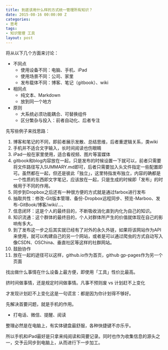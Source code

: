 ```yaml
---
title: 到底该用什么样的方式统一管理所有知识？
date: 2015-08-16 00:00:00 Z
categories:
- 思考
tags:
- 知识管理 工具
layout: post
---
```


将从以下几个方面来讨论：
- 不同点
    + 使用设备不同：电脑、手机、iPad
    + 使用场景不同：公司、家里
    + 发布载体不同：博客、笔记（gitbook）、wiki
- 相同点
    + 纯文本、Markdown
    + 放到同一个地方
- 原则
    + 大系统必须功能耦合、可替换组件
    + 区分繁杂与投入：前者自动化、后者专注

先写些例子来找思路：

1. 博客和笔记的不同，即前者展示发散、总结思维，后者重逻辑关系，类wiki
2. 手机并不适合文字输入，长时间阅读也伤眼睛
3. iPad一般在家里使用，适合看视频、图片等富媒体
4. gitbook和blog内容放在一起，只是发布的时候设置一下就可以，前者只需要将文件路径写入SUMMARY.md即可，后者只需要加入头文件指定一些配置即可。虽然都在一起，但还是彼此「独立」，这里特指发布独立，内容的确都是一个性质的东西即文字笔记，应该放在一起，只是生成的时候即「发布」的时候用于不同的作用。
5. 同步到Dropbox之后还有一种很方便的方式就是通过farbox进行发布
6. 抽取共性：修改-Git版本管理、备份-Dropbox远程同步、预览-Marboo、发布-GitBook/博客/wiki/...、
7. 信息闭环：这是个人的最终目的，不断吸收消化直到内化为自己的知识。
8. 知识流通：这个群体的最终目的，个人对群体所产生的价值就体现在自己的影响有多大。
9. 到了发布这一步之后其实就已经有了对外的永久外链，如果将该网站作为API来使用，就可以构建自己的另一个网站，或者是可以通过爬虫的方式自动写入像CSDN、OSChina、垂直社区等这样的社群网站。
10. 鼓励协作
11. 放在一起的途径可以这样，github.io作为首页，github gp-pages作为另一个页面

找出做什么事情在什么设备上最方便，即使用「工具」性价比最高。

挤时间做事情，还是规定时间做事情。凡事不预则废 vs 计划赶不上变化

才发现计划赶不上变化这是一句谎言：都是因为你计划得不够好。


先解决首要问题，就是手机的作用。
- 打电话、微信、提醒、阅读

整理必然是在电脑上，有实体键盘最舒服，各种快捷键不亦乐乎。

所以手机和iPad最好是只拿来纯阅读和简要记录。同时也作为收集信息的源头之一，交予云同步到电脑上，从而进行下一步加工。


